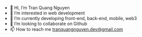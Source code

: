 - 👋 Hi, I’m Tran Quang Nguyen
- 👀 I’m interested in web development
- 🌱 I’m currently developing front-end, back-end, mobile, web3
- 💞️ I’m looking to collaborate on Github
- 📫 How to reach me tranquangnguyen.dev@gmail.com

<!---
nguyen2887/nguyen2887 is a ✨ special ✨ repository because its `README.md` (this file) appears on your GitHub profile.
You can click the Preview link to take a look at your changes.
--->
